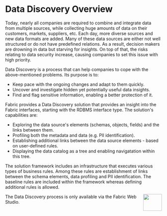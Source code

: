 # Data Discovery Overview

<web>

Today, nearly all companies are required to combine and integrate data from multiple sources, while collecting huge amounts of data on their customers, markets, suppliers, etc. Each day, more diverse sources and new data formats are added. Many of these data sources are either not well structured or do not have predefined relations. As a result, decision makers are drowning in data but starving for insights. On top of that, the risks relating to data security increase, causing companies to set this issue with high priority. 

Data Discovery is a process that can help companies to cope with the above-mentioned problems. Its purpose is to:

* Keep pace with the ongoing changes and adapt to them quickly.
* Uncover and investigate hidden yet potentially useful data insights.
* Find and flag sensitive information, enabling a better protection of it.

Fabric provides a Data Discovery solution that provides an insight into the Fabric interfaces, starting with the RDBMS interface type. The solution's capabilities are:

* Exploring the data source's elements (schemas, objects, fields) and the links between them.
* Profiling both the metadata and data (e.g. PII identification).
* Establishing additional links between the data source elements - based on user-defined rules.
* Displaying the data catalog as a tree and enabling navigatation within this tree.

The solution framework includes an infrastructure that executes various types of business rules. Among these rules are establishment of links between the schema elements, data profiling and PII identification. The baseline rules are included within the framework whereas defining additional rules is allowed.



[<img align="right" width="60" height="54" src="/articles/images/Next.png">](02_catalog_vocabulary.md) 

</web>

<studio>

The Data Discovery process is only available via the Fabric Web Studio.

</studio>
